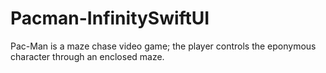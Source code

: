 # Pacman-InfinitySwiftUI
Pac-Man is a maze chase video game; the player controls the eponymous character through an enclosed maze.
